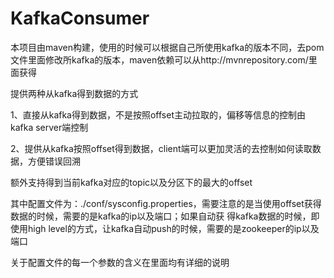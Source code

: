﻿# KafkaConsumer

本项目由maven构建，使用的时候可以根据自己所使用kafka的版本不同，去pom文件里面修改所kafka的版本，maven依赖可以从http://mvnrepository.com/里面获得

提供两种从kafka得到数据的方式

1、直接从kafka得到数据，不是按照offset主动拉取的，偏移等信息的控制由kafka server端控制

2、提供从kafka按照offset得到数据，client端可以更加灵活的去控制如何读取数据，方便错误回溯

额外支持得到当前kafka对应的topic以及分区下的最大的offset

其中配置文件为：./conf/sysconfig.properties，需要注意的是当使用offset获得数据的时候，需要的是kafka的ip以及端口；如果自动获
得kafka数据的时候，即使用high level的方式，让kafka自动push的时候，需要的是zookeeper的ip以及端口

关于配置文件的每一个参数的含义在里面均有详细的说明

